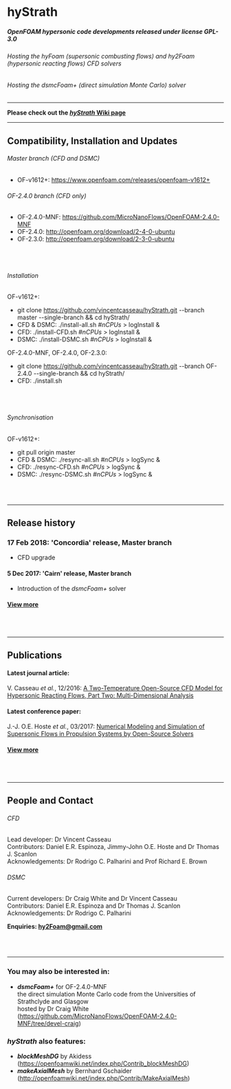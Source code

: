 # hyStrath

##### OpenFOAM hypersonic code developments released under license GPL-3.0
###### Hosting the *hyFoam* (supersonic combusting flows) and *hy2Foam* (hypersonic reacting flows) CFD solvers  
###### Hosting the *dsmcFoam+* (direct simulation Monte Carlo) solver  


---

**Please check out the [_hyStrath_ Wiki page](https://github.com/vincentcasseau/hyStrath/wiki)**   


---  
## Compatibility, Installation and Updates

###### Master branch (CFD and DSMC)  
+ OF-v1612+: https://www.openfoam.com/releases/openfoam-v1612+  

###### OF-2.4.0 branch (CFD only)   
+ OF-2.4.0-MNF: https://github.com/MicroNanoFlows/OpenFOAM-2.4.0-MNF  
+ OF-2.4.0: http://openfoam.org/download/2-4-0-ubuntu  
+ OF-2.3.0: http://openfoam.org/download/2-3-0-ubuntu  


<div class="paragraph"><p><br>
<br></p></div>


###### Installation  
OF-v1612+:  
+ git clone https://github.com/vincentcasseau/hyStrath.git --branch master --single-branch && cd hyStrath/   
+ CFD & DSMC: ./install-all.sh _#nCPUs_ > logInstall &
+ CFD: ./install-CFD.sh _#nCPUs_ > logInstall &
+ DSMC: ./install-DSMC.sh _#nCPUs_ > logInstall &   
 

OF-2.4.0-MNF, OF-2.4.0, OF-2.3.0:  
+ git clone https://github.com/vincentcasseau/hyStrath.git --branch OF-2.4.0 --single-branch && cd hyStrath/   
+ CFD: ./install.sh  

<div class="paragraph"><p><br>
<br></p></div>


###### Synchronisation
OF-v1612+:  
+ git pull origin master   
+ CFD & DSMC: ./resync-all.sh _#nCPUs_ > logSync &
+ CFD: ./resync-CFD.sh _#nCPUs_ > logSync &
+ DSMC: ./resync-DSMC.sh _#nCPUs_ > logSync & 


<div class="paragraph"><p><br>
<br></p></div>

---  
## Release history  
### 17 Feb 2018: 'Concordia' release, Master branch  
+ CFD upgrade  

#### 5 Dec 2017: 'Cairn' release, Master branch  
+ Introduction of the _dsmcFoam+_ solver  

#### [View more](https://github.com/vincentcasseau/hyStrath/wiki/Release-history)  


<div class="paragraph"><p><br>
<br></p></div>

---  

## Publications

#### Latest journal article:  
V. Casseau _et al._, 12/2016: [A Two-Temperature Open-Source CFD Model for Hypersonic Reacting Flows, Part Two: Multi-Dimensional Analysis](http://www.mdpi.com/2226-4310/3/4/45/html)  

#### Latest conference paper:  
J.-J. O.E. Hoste _et al._, 03/2017: [Numerical Modeling and Simulation of Supersonic Flows in Propulsion Systems by Open-Source Solvers](http://eprints.gla.ac.uk/140369/1/140369.pdf)  

#### [View more](https://github.com/vincentcasseau/hyStrath/wiki/Publications)  


<div class="paragraph"><p><br>
<br></p></div>

---  

## People and Contact

###### CFD  
Lead developer: Dr Vincent Casseau    
Contributors: Daniel E.R. Espinoza, Jimmy-John O.E. Hoste and Dr Thomas J. Scanlon              
Acknowledgements: Dr Rodrigo C. Palharini and Prof Richard E. Brown
  
   
###### DSMC        
Current developers: Dr Craig White and Dr Vincent Casseau    
Contributors: Daniel E.R. Espinoza and Dr Thomas J. Scanlon  
Acknowledgements: Dr Rodrigo C. Palharini  

**Enquiries: hy2Foam@gmail.com**  


<div class="paragraph"><p><br>
<br></p></div>

---  
### You may also be interested in:  
+ **_dsmcFoam+_** for OF-2.4.0-MNF   
the direct simulation Monte Carlo code from the Universities of Strathclyde and Glasgow  
hosted by Dr Craig White (https://github.com/MicroNanoFlows/OpenFOAM-2.4.0-MNF/tree/devel-craig)  

  
### _hyStrath_ also features:  
+ **_blockMeshDG_** by Akidess (https://openfoamwiki.net/index.php/Contrib_blockMeshDG)  
+ **_makeAxialMesh_** by Bernhard Gschaider (http://openfoamwiki.net/index.php/Contrib/MakeAxialMesh)


